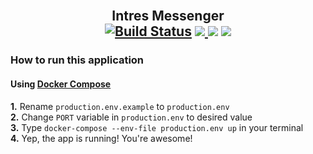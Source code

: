 <br/>
<h2 align="center">Intres Messenger
  <br/>
  <a href="https://drone-ci.c.derise.xyz/D3rise/intres-test-task"><img src="https://drone-ci.c.derise.xyz/api/badges/D3rise/intres-test-task/status.svg?ref=refs/heads/master" alt="Build Status"></a>
  <a href="https://codecov.io/gh/D3rise/intres-test-task">
    <img src="https://codecov.io/gh/D3rise/intres-test-task/branch/main/graph/badge.svg?token=HvSByFyU7C"/>
  </a>
  <img src='https://bettercodehub.com/edge/badge/D3rise/intres-test-task?branch=main'>
  <a href="https://www.codacy.com/gh/D3rise/intres-test-task/dashboard?utm_source=github.com&amp;utm_medium=referral&amp;utm_content=D3rise/intres-test-task&amp;utm_campaign=Badge_Grade"><img src="https://app.codacy.com/project/badge/Grade/a7da499fce114a7cb2c2ef9f84920728"/></a>  
  <br/>
</h2>

### How to run this application

#### Using [Docker Compose](https://docs.docker.com/compose/install/)

**1.** Rename `production.env.example` to `production.env`  
**2.** Change `PORT` variable in `production.env` to desired value  
**3.** Type `docker-compose --env-file production.env up` in your terminal  
**4.** Yep, the app is running! You're awesome!
